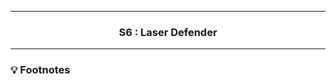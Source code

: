 <div align="center">
    <!-- Section Heading -->
    <hr>
    <h3>
        S6 : Laser Defender
    </h3>
    <hr>
</div>

### 💡 Footnotes